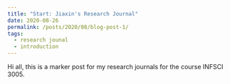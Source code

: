 ```yaml
---
title: "Start: Jiaxin's Research Journal"
date: 2020-08-26
permalink: /posts/2020/08/blog-post-1/
tags:
  - research jounal
  - introduction
---
```


Hi all, this is a marker post for my research journals for the course INFSCI 3005. 
